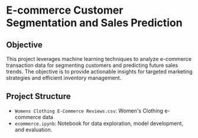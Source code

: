 # E-commerce Customer Segmentation and Sales Prediction

## Objective
This project leverages machine learning techniques to analyze e-commerce transaction data for segmenting customers and predicting future sales trends. The objective is to provide actionable insights for targeted marketing strategies and efficient inventory management.

## Project Structure
- `Womens Clothing E-Commerce Reviews.csv`: Women's Clothing e-commerce data
- `ecommerce.ipynb`: Notebook for data exploration, model development, and evaluation.
